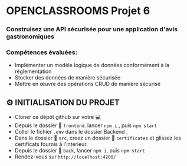# OPENCLASSROOMS Projet 6
### Construisez une API sécurisée pour une application d'avis gastronomiques


### Compétences évaluées:
 
  - Implémenter un modèle logique de données conformément à la réglementation
  - Stocker des données de manière sécurisée
  - Mettre en œuvre des opérations CRUD de manière sécurisé



 

## :gear: INITIALISATION DU PROJET
* Cloner ce dépôt github sur votre :computer:
* Depuis le dossier :file_folder: `frontend`. lancer `npm i` , puis `npm start` 
* Coller le fichier `.env`  dans le dossier Backend .
* Dans le dossier :file_folder: `src`, creez un dossier :file_folder: `certificates` et glissez les certificats fournis à l'interieur.
* Depuis le dossier :file_folder: `back`, lancer `npm i`, puis `npm start`
* Rendez-vous sur `http://localhost:4200/`